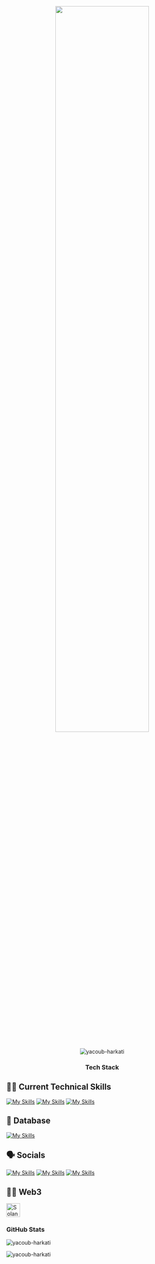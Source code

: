 <p align="center"><img src="https://media.tenor.com/qA9u4ETE66MAAAAS/hello-there-kenobi.gif" width="70%"/></p>

<p align="center"> <img src="https://komarev.com/ghpvc/?username=yacoub-harkati&label=Profile%20views&color=0e75b6&style=flat" alt="yacoub-harkati" /> </p>

<h3 align="center">Tech Stack</h3>

## 🧑‍💻 Current Technical Skills

[![My Skills](https://skillicons.dev/icons?i=js,ts,c,py,rust)](https://skillicons.dev)
[![My Skills](https://skillicons.dev/icons?i=react,nextjs,html,css,sass,tailwind,bootstrap,materialui,redux,webpack,regex)](https://skillicons.dev)
[![My Skills](https://skillicons.dev/icons?i=nodejs,express,graphql,postman,linux,bash)](https://skillicons.dev)

## 🌱 Database

[![My Skills](https://skillicons.dev/icons?i=mongodb,mysql,postgres,firebase,prisma,supabase)](https://skillicons.dev)


## 🗣️ Socials

[![My Skills](https://skillicons.dev/icons?i=twitter)](https://www.twitter.com/yacub_sol)
[![My Skills](https://skillicons.dev/icons?i=linkedin)](https://www.linkedin.com/in/yacoub-harkati/)
[![My Skills](https://skillicons.dev/icons?i=discord)](https://discord.com/users/yacoub#0)


## 🧑‍🚀 Web3

<p align="left">
<a href="https://solana.com/" target="_blank" rel="noreferrer"><img src="https://raw.githubusercontent.com/danielcranney/readme-generator/main/public/icons/skills/solana-colored.svg" width="36" height="36" alt="Solana" /></a>
</p>

### GitHub Stats

<p><img src="https://github-readme-stats.vercel.app/api/top-langs?username=yacoub-harkati&show_icons=true&locale=en&layout=compact" alt="yacoub-harkati" /></p>

<p ><img  src="https://github-readme-streak-stats.herokuapp.com/?user=yacoub-harkati&" alt="yacoub-harkati" /></p>
